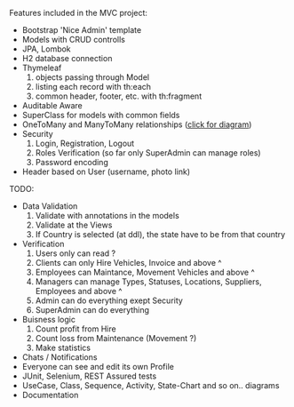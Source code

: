 Features included in the MVC project:
  - Bootstrap 'Nice Admin' template
  - Models with CRUD controlls
  - JPA, Lombok
  - H2 database connection
  - Thymeleaf
    1. objects passing through Model
    2. listing each record with th:each
    3. common header, footer, etc. with th:fragment
  - Auditable Aware
  - SuperClass for models with common fields
  - OneToMany and ManyToMany relationships ([click for diagram](https://github.com/Petar-I-Ivanov/rent-a-car/blob/main/diagrams/ERDiagram.jpg))
  - Security
    1. Login, Registration, Logout
    2. Roles Verification (so far only SuperAdmin can manage roles)
    3. Password encoding
  - Header based on User (username, photo link)

TODO:
  - Data Validation
	  1. Validate with annotations in the models
	  2. Validate at the Views
	  3. If Country is selected (at ddl), the state have to be from that country
  - Verification
	  1. Users only can read ?
	  2. Clients can only Hire Vehicles, Invoice and above ^
	  3. Employees can Maintance, Movement Vehicles and above ^
	  4. Managers can manage Types, Statuses, Locations, Suppliers, Employees and above ^
	  5. Admin can do everything exept Security
	  6. SuperAdmin can do everything
  - Buisness logic
	  1. Count profit from Hire
	  2. Count loss from Maintenance (Movement ?)
	  3. Make statistics
  - Chats / Notifications
  - Everyone can see and edit its own Profile
  - JUnit, Selenium, REST Assured tests
  - UseCase, Class, Sequence, Activity, State-Chart and so on.. diagrams
  - Documentation
